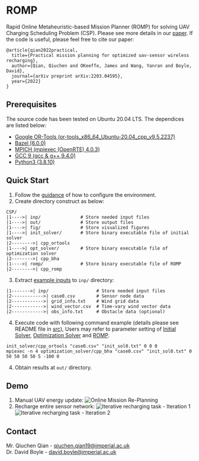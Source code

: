 # ROMP
Rapid Online Metaheuristic-based Mission Planner (ROMP) for solving UAV Charging Scheduling Problem (CSP). Please see more details in our [paper](https://arxiv.org/abs/2203.04595). If the code is useful, please feel free to cite our paper: 
```
@article{qian2022practical,
  title={Practical mission planning for optimized uav-sensor wireless recharging},
  author={Qian, Qiuchen and OKeeffe, James and Wang, Yanran and Boyle, David},
  journal={arXiv preprint arXiv:2203.04595},
  year={2022}
}
```

## Prerequisites
The source code has been tested on Ubuntu 20.04 LTS. The dependices are listed below:
* [Google OR-Tools (or-tools_x86_64_Ubuntu-20.04_cpp_v9.5.2237)](https://developers.google.com/optimization) 
* [Bazel (6.0.0)](https://bazel.build/)
* [MPICH (mpiexec (OpenRTE) 4.0.3)](https://www.mpich.org/)
* [GCC 9 (gcc & g++ 9.4.0)](https://gcc.gnu.org/gcc-9/)
* [Python3 (3.8.10)](https://www.python.org/)

## Quick Start
1. Follow the [guidance](src/README.md) of how to configure the environment.
2. Create directory construct as below:
```
CSP/
|1---->| inp/               # Store needed input files
|1---->| out/               # Store output files  
|1---->| fig/               # Store visualized figures
|1---->| init_solver/       # Store binary executable file of initial solver
|2-------->| cpp_ortools      
|1---->| opt_solver/        # Store binary executable file of optimization solver
|2-------->| cpp_bha 
|1---->| romp/              # Store binary executable file of ROMP
|2-------->| cpp_romp         
```
3. Extract [example inputs](example_input/example_input.7z) to `inp/` directory:
```
|1------->| inp/                  # Store needed input files
|2------------>| case0.csv        # Sensor node data
|2------------>| grid_info.txt    # Wind grid data
|2------------>| wind_vector.csv  # Time-vary wind vector data  
|2------------>| obs_info.txt     # Obstacle data (optional)
```
4. Execute code with following command example (details please see README file in [src](src/)), 
Users may refer to parameter setting of [Initial Solver](src/offline_scheme/initial_solver/main/README.md), [Optimization Solver](src/offline_scheme/optimization_solver/README.md) and [ROMP](src/online_scheme/ROMP/README.md).
```
init_solver/cpp_ortools "case0.csv" "init_sol0.txt" 0 0 0
mpiexec -n 4 optimization_solver/cpp_bha "case0.csv" "init_sol0.txt" 0 50 50 50 50 5 -100 0
```
4. Obtain results at `out/` directory.

## Demo
1. Manual UAV energy update:
![Online Mission Re-Planning](results/3_dynamic_case/op1-77-bal/fig/real_res.png)
2. Recharge entire sensor network:
![Iterative recharging task - Iteration 1](results/4_iterative_case/case60/fig/iter_fig0.png)
![Iterative recharging task - Iteration 2](results/4_iterative_case/case60/fig/iter_fig1.png)

## Contact
Mr. Qiuchen Qian - qiuchen.qian19@imperial.ac.uk  
Dr. David Boyle - david.boyle@imperial.ac.uk